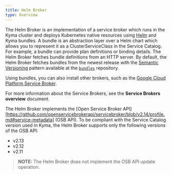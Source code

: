 ```yaml
---
title: Helm Broker
type: Overview
---
```


The Helm Broker is an implementation of a service broker which runs in the Kyma cluster and deploys Kubernetes native resources using [Helm](https://github.com/kubernetes/helm) and Kyma bundles. A bundle is an abstraction layer over a Helm chart which allows you to represent it as a ClusterServiceClass in the Service Catalog. For example, a bundle can provide plan definitions or binding details. The Helm Broker fetches bundle definitions from an HTTP server. By default, the Helm Broker fetches bundles from the newest release with the [Semantic Versioning](https://semver.org/) pattern available at the [`bundles`](https://github.com/kyma-project/bundles/releases) repository.

Using bundles, you can also install other brokers, such as the [Google Cloud Platform Service Broker](https://github.com/kyma-project/bundles/tree/master/bundles/gcp-broker-provider-0.0.1).

For more information about the Service Brokers, see the **Service Brokers overview** document.

The Helm Broker implements the [Open Service Broker API][https://github.com/openservicebrokerapi/servicebroker/blob/v2.14/profile.md#service-metadata] (OSB API).
To be compliant with the Service Catalog version used in Kyma, the Helm Broker supports only the following versions of the OSB API:
- v2.13
- v2.12
- v2.11

> **NOTE:** The Helm Broker does not implement the OSB API update operation.
